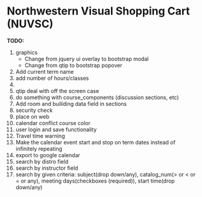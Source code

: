 # Northwestern Visual Shopping Cart (NUVSC)

<b>TODO:</b>

<ol>
    <li>graphics
        <ul>
            <li>Change from jquery ui overlay to bootstrap modal</li>
            <li>Change from qtip to bootstrap popover</li>
        </ul>
    </li>
    <li>Add current term name</li>
    <li>add number of hours/classes<li>
    <li>qtip deal with off the screen case</li>
    <li>do something with course_components (discussion sections, etc)</li>
    <li>Add room and builiding data field in sections</li>
    <li>security check</li>
    <li>place on web</li>
    <li>calendar conflict course color</li>
    <li>user login and save functionality</li>
    <li>Travel time warning</li>
    <li>Make the calendar event start and stop on term dates instead of infinitely repeating</li>
    <li>export to google calendar</li>
    <li>search by distro field</li>
    <li>search by instructor field</li>
    <li>search by given criteria: subject(drop down/any), catalog_num(> or < or = or any), meeting days(checkboxes (required)), start time(drop down/any)</li>
</ol>
